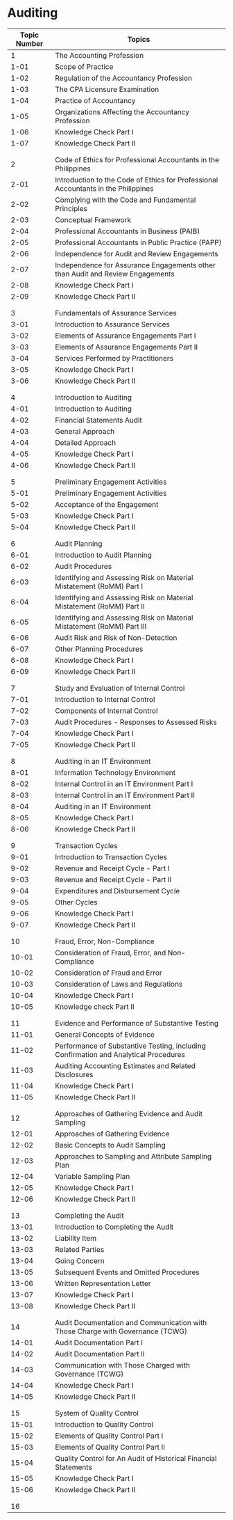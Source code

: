 # Auditing

| Topic Number  | Topics                                                                                |
|---------------|---------------------------------------------------------------------------------------|
| 1             | The Accounting Profession
| 1-01          | Scope of Practice
| 1-02          | Regulation of the Accountancy Profession
| 1-03          | The CPA Licensure Examination
| 1-04          | Practice of Accountancy
| 1-05          | Organizations Affecting the Accountancy Profession
| 1-06          | Knowledge Check Part I
| 1-07          | Knowledge Check Part II
|               |
|               |
| 2             | Code of Ethics for Professional Accountants in the Philippines
| 2-01          | Introduction to the Code of Ethics for Professional Accountants in the Philippines
| 2-02          | Complying with the Code and Fundamental Principles
| 2-03          | Conceptual Framework
| 2-04          | Professional Accountants in Business (PAIB)
| 2-05          | Professional Accountants in Public Practice (PAPP)
| 2-06          | Independence for Audit and Review Engagements
| 2-07          | Independence for Assurance Engagements other than Audit and Review Engagements
| 2-08          | Knowledge Check Part I
| 2-09          | Knowledge Check Part II
|               |
|               |
| 3             | Fundamentals of Assurance Services
| 3-01          | Introduction to Assurance Services
| 3-02          | Elements of Assurance Engagements Part I
| 3-03          | Elements of Assurance Engagements Part II
| 3-04          | Services Performed by Practitioners
| 3-05          | Knowledge Check Part I
| 3-06          | Knowledge Check Part II
|               |
|               |
| 4             | Introduction to Auditing
| 4-01          | Introduction to Auditing
| 4-02          | Financial Statements Audit
| 4-03          | General Approach
| 4-04          | Detailed Approach
| 4-05          | Knowledge Check Part I
| 4-06          | Knowledge Check Part II
|               |
|               |
| 5             | Preliminary Engagement Activities
| 5-01          | Preliminary Engagement Activities
| 5-02          | Acceptance of the Engagement
| 5-03          | Knowledge Check Part I
| 5-04          | Knowledge Check Part II
|               |
|               |
| 6             | Audit Planning
| 6-01          | Introduction to Audit Planning
| 6-02          | Audit Procedures
| 6-03          | Identifying and Assessing Risk on Material Mistatement (RoMM) Part I
| 6-04          | Identifying and Assessing Risk on Material Mistatement (RoMM) Part II
| 6-05          | Identifying and Assessing Risk on Material Mistatement (RoMM) Part III
| 6-06          | Audit Risk and Risk of Non-Detection
| 6-07          | Other Planning Procedures
| 6-08          | Knowledge Check Part I
| 6-09          | Knowledge Check Part II
|               |
|               |
| 7             | Study and Evaluation of Internal Control
| 7-01          | Introduction to Internal Control
| 7-02          | Components of Internal Control
| 7-03          | Audit Procedures - Responses to Assessed Risks
| 7-04          | Knowledge Check Part I
| 7-05          | Knowledge Check Part II
|               |
|               |
| 8             | Auditing in an IT Environment
| 8-01          | Information Technology Environment
| 8-02          | Internal Control in an IT Environment Part I
| 8-03          | Internal Control in an IT Environment Part II
| 8-04          | Auditing in an IT Environment
| 8-05          | Knowledge Check Part I
| 8-06          | Knowledge Check Part II
|               |
|               |
| 9             | Transaction Cycles
| 9-01          | Introduction to Transaction Cycles
| 9-02          | Revenue and Receipt Cycle - Part I
| 9-03          | Revenue and Receipt Cycle - Part II
| 9-04          | Expenditures and Disbursement Cycle
| 9-05          | Other Cycles
| 9-06          | Knowledge Check Part I
| 9-07          | Knowledge Check Part II
|               |
|               |
| 10            | Fraud, Error, Non-Compliance
| 10-01         | Consideration of Fraud, Error, and Non-Compliance
| 10-02         | Consideration of Fraud and Error
| 10-03         | Consideration of Laws and Regulations
| 10-04         | Knowledge Check Part I
| 10-05         | Knowledge check Part II
|               |
|               |
| 11            | Evidence and Performance of Substantive Testing
| 11-01         | General Concepts of Evidence
| 11-02         | Performance of Substantive Testing, including Confirmation and Analytical Procedures
| 11-03         | Auditing Accounting Estimates and Related Disclosures
| 11-04         | Knowledge Check Part I
| 11-05         | Knowledge Check Part II
|               |
|               |
| 12            | Approaches of Gathering Evidence and Audit Sampling
| 12-01         | Approaches of Gathering Evidence
| 12-02         | Basic Concepts to Audit Sampling
| 12-03         | Approaches to Sampling and Attribute Sampling Plan
| 12-04         | Variable Sampling Plan
| 12-05         | Knowledge Check Part I
| 12-06         | Knowledge Check Part II
|               |
|               |
| 13            | Completing the Audit
| 13-01         | Introduction to Completing the Audit
| 13-02         | Liability Item
| 13-03         | Related Parties
| 13-04         | Going Concern
| 13-05         | Subsequent Events and Omitted Procedures
| 13-06         | Written Representation Letter
| 13-07         | Knowledge Check Part I
| 13-08         | Knowledge Check Part II
|               |
|               |
| 14            | Audit Documentation and Communication with Those Charge with Governance (TCWG)
| 14-01         | Audit Documentation Part I
| 14-02         | Audit Documentation Part II
| 14-03         | Communication with Those Charged with Governance (TCWG)
| 14-04         | Knowledge Check Part I
| 14-05         | Knowledge Check Part II
|               |
|               |
| 15            | System of Quality Control
| 15-01         | Introduction to Quality Control
| 15-02         | Elements of Quality Control Part I
| 15-03         | Elements of Quality Control Part II
| 15-04         | Quality Control for An Audit of Historical Financial Statements
| 15-05         | Knowledge Check Part I
| 15-06         | Knowledge Check Part II
|               |
|               |
| 16            | 
